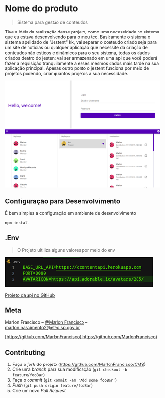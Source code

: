 # Nome do produto
> Sistema para gestão de conteudos

Tive a idéia da realização desse projeto, como uma necessidade no sistema que eu estava desenvolvendo para o meu tcc. Basicamente o sistema o sistema apelidado de "Jestent" kk, vai separar o conteudo criado seja para um site de notícias ou qualquer aplicação que necessite da criação de conteudos não esticos e dinâmicos para o seu sistema, todas os dados criados dentro do jestent vai ser armazenado em uma api que você poderá fazer a requisição tranquilamente a esses mesmos dados mais tarde na sua aplicação principal. Apenas outro ponto o jestent funciona por meio de projetos podendo, criar quantos projetos a sua necessidade.

![](./lib/assets/img/login.png)
![](./lib/assets/img/home.png)

## Configuração para Desenvolvimento

É bem simples a configuração em ambiente de desenvolvimento

```sh
npm install
```

## .Env

> O Projeto ultiliza alguns valores por meio do env

![](./lib/assets/img/env.png)

[Projeto da api no GitHub](https://github.com/MarlonFrancisco/Api-rest-mongo-Typescript-JWT)

## Meta

Marlon Francisco – [@Marlon Francisco](https://www.linkedin.com/in/marlon-francisco-a8ab2215b/) – marlon.nascimento2@etec.sp.gov.br

[https://github.com/MarlonFrancisco](https://github.com/MarlonFrancisco)

## Contributing

1. Faça o _fork_ do projeto (<https://github.com/MarlonFrancisco/CMS>)
2. Crie uma _branch_ para sua modificação (`git checkout -b feature/fooBar`)
3. Faça o _commit_ (`git commit -am 'Add some fooBar'`)
4. _Push_ (`git push origin feature/fooBar`)
5. Crie um novo _Pull Request_
